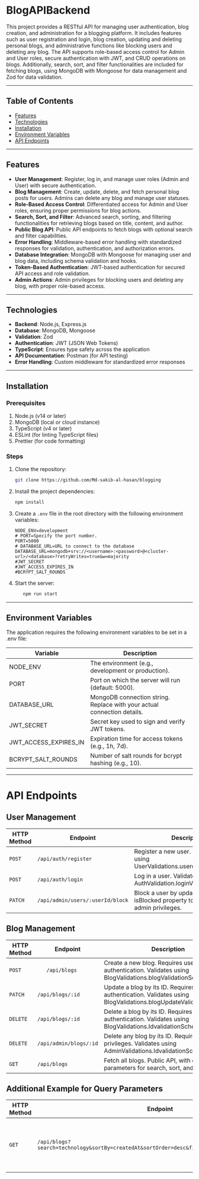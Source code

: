# BlogAPIBackend

This project provides a RESTful API for managing user authentication, blog creation, and administration for a blogging platform. It includes features such as user registration and login, blog creation, updating and deleting personal blogs, and administrative functions like blocking users and deleting any blog. The API supports role-based access control for Admin and User roles, secure authentication with JWT, and CRUD operations on blogs. Additionally, search, sort, and filter functionalities are included for fetching blogs, using MongoDB with Mongoose for data management and Zod for data validation.

---

## Table of Contents

- [Features](#features)
- [Technologies](#technologies)
- [Installation](#installation)
- [Environment Variables](#environment-variables)
- [API Endpoints](#api-endpoints)

---

## Features

- **User Management**: Register, log in, and manage user roles (Admin and User) with secure authentication.
- **Blog Management**: Create, update, delete, and fetch personal blog posts for users. Admins can delete any blog and manage user statuses.
- **Role-Based Access Control**: Differentiated access for Admin and User roles, ensuring proper permissions for blog actions.
- **Search, Sort, and Filter**: Advanced search, sorting, and filtering functionalities for retrieving blogs based on title, content, and author.
- **Public Blog API**: Public API endpoints to fetch blogs with optional search and filter capabilities.
- **Error Handling**: Middleware-based error handling with standardized responses for validation, authentication, and authorization errors.
- **Database Integration**: MongoDB with Mongoose for managing user and blog data, including schema validation and hooks.
- **Token-Based Authentication**: JWT-based authentication for secured API access and role validation.
- **Admin Actions**: Admin privileges for blocking users and deleting any blog, with proper role-based access.

---

## Technologies

- **Backend**: Node.js, Express.js
- **Database**: MongoDB, Mongoose
- **Validation**: Zod
- **Authentication**: JWT (JSON Web Tokens)
- **TypeScript**: Ensures type safety across the application
- **API Documentation**: Postman (for API testing)
- **Error Handling**: Custom middleware for standardized error responses

---

## Installation

### Prerequisites

1. Node.js (v14 or later)
2. MongoDB (local or cloud instance)
3. TypeScript (v4 or later)
4. ESLint (for linting TypeScript files)
5. Prettier (for code formatting)

### Steps

1. Clone the repository:

   ```bash
   git clone https://github.com/Md-sakib-al-hasan/blogging

   ```

2. Install the project dependencies:
   ```bash
   npm install
   ```
3. Create a `.env` file in the root directory with the following environment variables:

   ```plaintext
   NODE_ENV=development
   # PORT=Specify the port number.
   PORT=5000
   # DATABASE_URL=URL to connect to the database
   DATABASE_URL=mongodb+srv://<username>:<password>@<cluster-url>/<database>?retryWrites=true&w=majority
   #JWT_SECRET
   #JWT_ACCESS_EXPIRES_IN
   #BCRYPT_SALT_ROUNDS
   ```

4. Start the server:
   ```bash
      npm run start
   ```

---

## Environment Variables

The application requires the following environment variables to be set in a .env file:

| Variable              | Description                                                             |
| --------------------- | ----------------------------------------------------------------------- |
| NODE_ENV              | The environment (e.g., development or production).                      |
| PORT                  | Port on which the server will run (default: 5000).                      |
| DATABASE_URL          | MongoDB connection string. Replace with your actual connection details. |
| JWT_SECRET            | Secret key used to sign and verify JWT tokens.                          |
| JWT_ACCESS_EXPIRES_IN | Expiration time for access tokens (e.g., 1h, 7d).                       |
| BCRYPT_SALT_ROUNDS    | Number of salt rounds for bcrypt hashing (e.g., 10).                    |

---

# API Endpoints

## User Management

| HTTP Method | Endpoint                         | Description                                                                         |
| ----------- | -------------------------------- | ----------------------------------------------------------------------------------- |
| `POST`      | `/api/auth/register`             | Register a new user. Validates request using UserValidations.userchmeavalidations.  |
| `POST`      | `/api/auth/login`                | Log in a user. Validates request using AuthValidation.loginValidationSchema.        |
| `PATCH`     | `/api/admin/users/:userId/block` | Block a user by updating the isBlocked property to true. Requires admin privileges. |

## Blog Management

| HTTP Method | Endpoint                                                                                       | Description                                                                                                        |
| ----------- | ---------------------------------------------------------------------------------------------- | ------------------------------------------------------------------------------------------------------------------ |
| `POST`      | `	/api/blogs`                                                                                   | Create a new blog. Requires user authentication. Validates using BlogValidations.blogValidationSchema.             |
| `PATCH`     | `/api/blogs/:id`                                                                               | Update a blog by its ID. Requires user authentication. Validates using BlogValidations.blogUpdateValidationSchema. |
| `DELETE`    | `/api/blogs/:id`                                                                               | Delete a blog by its ID. Requires user authentication. Validates using BlogValidations.IdvalidationSchema.         |
| `DELETE`    | `/api/admin/blogs/:id`                                                                         | Delete any blog by its ID. Requires admin privileges. Validates using AdminValidations.IdvalidationSchema.         |
| `GET`       | `/api/blogs`                                                                                   | Fetch all blogs. Public API, with optional query parameters for search, sort, and filter.                          |




## Additional Example for Query Parameters

| HTTP Method | Endpoint                                                                                       | Description                                                                                                        |
| ----------- | ---------------------------------------------------------------------------------------------- | ------------------------------------------------------------------------------------------------------------------ |
| `GET`       | `/api/blogs?search=technology&sortBy=createdAt&sortOrder=desc&filter=60b8f42f9c2a3c9b7cbd4f18	` | Fetch blogs with advanced search, sorting, and filtering options. 

